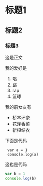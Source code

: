 # 标题1

## 标题2

### 标题3

这是正文

我的爱好是

1. 唱
2. 跳
3. rap
4. 篮球

我的前女友有

* 桥本环奈
* 花泽香菜
* 新桓结衣

下面是代码

     var a = 1
     console.log(a)

这也是代码

```javascript
var b = 1
console.log(b)
```
